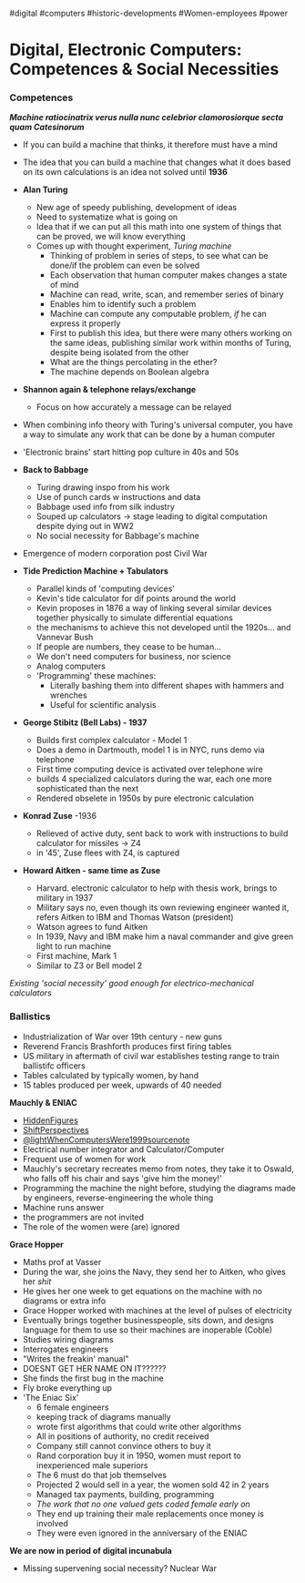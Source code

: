 #digital #computers #historic-developments #Women-employees #power 

# Digital, Electronic Computers: Competences & Social Necessities

### Competences

***Machine ratiocinatrix verus nulla nunc celebrior clamorosiorque secta quam Catesinorum***

- If you can build a machine that thinks, it therefore must have a mind
- The idea that you can build a machine that changes what it does based on its own calculations is an idea not solved until **1936**

- **Alan Turing**
	- New age of speedy publishing, development of ideas
	- Need to systematize what is going on
	- Idea that if we can put all this math into one system of things that can be proved, we will know everything
	- Comes up with thought experiment, *Turing machine*
		- Thinking of problem in series of steps, to see what can be done/if the problem can even be solved
		- Each observation that human computer makes changes a state of mind
		- Machine can read, write, scan, and remember series of binary
		- Enables him to identify such a problem
		- Machine can compute any computable problem, *if* he can express it properly
		- First to publish this idea, but there were many others working on the same ideas, publishing similar work within months of Turing, despite being isolated from the other
		- What are the things percolating in the ether?
		- The machine depends on Boolean algebra

- **Shannon again & telephone relays/exchange**
	- Focus on how accurately a message can be relayed
- When combining info theory with Turing's universal computer, you have a way to simulate any work that can be done by a human computer
- 'Electronic brains' start hitting pop culture in 40s and 50s

- **Back to Babbage**
	- Turing drawing inspo from his work
	- Use of punch cards w instructions and data
	- Babbage used info from silk industry
	- Souped up calculators -> stage leading to digital computation despite dying out in WW2
	- No social necessity for Babbage's machine
- Emergence of modern corporation post Civil War

- **Tide Prediction Machine + Tabulators**
	- Parallel kinds of 'computing devices'
	- Kevin's tide calculator for dif points around the world
	- Kevin proposes in 1876 a way of linking several similar devices together physically to simulate differential equations
	- the mechanisms to achieve this not developed until the 1920s... and Vannevar Bush
	- If people are numbers, they cease to be human...
	- We don't need computers for business, nor science
	- Analog computers
	- 'Programming' these machines:
		- Literally bashing them into different shapes with hammers and wrenches
		- Useful for scientific analysis

- **George Stibitz (Bell Labs) - 1937**
	- Builds first complex calculator - Model 1
	- Does a demo in Dartmouth, model 1 is in NYC, runs demo via telephone
	- First time computing device is activated over telephone wire
	- builds 4 specialized calculators during the war, each one more sophisticated than the next
	- Rendered obselete in 1950s by pure electronic calculation

- **Konrad Zuse** -1936
	- Relieved of active duty, sent back to work with instructions to build calculator for missiles -> Z4
	- in '45', Zuse flees with Z4, is captured

- **Howard Aitken - same time as Zuse**
	- Harvard. electronic calculator to help with thesis work, brings to military in 1937
	- Military says no, even though its own reviewing engineer wanted it, refers Aitken to IBM and Thomas Watson (president)
	- Watson agrees to fund Aitken
	- In 1939, Navy and IBM make him a naval commander and give green light to run machine
	- First machine, Mark 1
	- Similar to Z3 or Bell model 2

*Existing 'social necessity' good enough for electrico-mechanical calculators*

### Ballistics

- Industrialization of War over 19th century - new guns
- Reverend Francis Brashforth produces first firing tables
- US military in aftermath of civil war establishes testing range to train ballistifc officers
- Tables calculated by typically women, by hand
- 15 tables produced per week, upwards of 40 needed

**Mauchly & ENIAC**
- [HiddenFigures](HiddenFigures.md)
- [ShiftPerspectives](ShiftPerspectives.md)
- [@lightWhenComputersWere1999sourcenote](@lightWhenComputersWere1999sourcenote.md)
- Electrical number integrator and Calculator/Computer
- Frequent use of women for work
- Mauchly's secretary recreates memo from notes, they take it to Oswald, who falls off his chair and says 'give him the money!'
- Programming the machine the night before, studying the diagrams made by engineers, reverse-engineering the whole thing
- Machine runs answer
- the programmers are not invited
- The role of the women were (are) ignored

**Grace Hopper**
- Maths prof at Vasser
- During the war, she joins the Navy, they send her to Aitken, who gives her *shit*
- He gives her one week to get equations on the machine with no diagrams or extra info
- Grace Hopper worked with machines at the level of pulses of electricity
- Eventually brings together businesspeople, sits down, and designs language for them to use so their machines are inoperable (Coble)
- Studies wiring diagrams
- Interrogates engineers
- "Writes the freakin' manual"
- DOESNT GET HER NAME ON IT??????
- She finds the first bug in the machine
- Fly broke everything up
- 'The Eniac Six'
	- 6 female engineers
	- keeping track of diagrams manually
	- wrote first algorithms that could write other algorithms
	- All in positions of authority, no credit received
	- Company still cannot convince others to buy it
	- Rand corporation buy it in 1950, women must report to inexperienced male superiors
	- The 6 must do that job themselves
	- Projected 2 would sell in a year, the women sold 42 in 2 years
	- Managed tax payments, building, programming
	- *The work that no one valued gets coded female early on*
	- They end up training their male replacements once money is involved
	- They were even ignored in the anniversary of the ENIAC 

**We are now in period of digital incunabula**

- Missing supervening social necessity? Nuclear War
